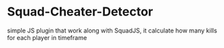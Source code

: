 # Squad-Cheater-Detector
simple JS plugin that work along with SquadJS, it calculate how many kills for each player in timeframe
